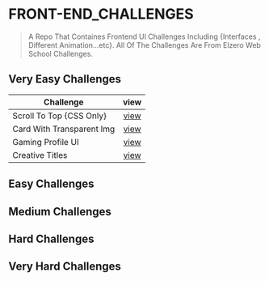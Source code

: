 # FRONT-END_CHALLENGES

> A Repo That Containes Frontend UI Challenges Including {Interfaces , Different Animation...etc}.
> All Of The Challenges Are From  Elzero Web School Challenges.

## Very Easy Challenges

| Challenge | view |
|---|:-:|
| Scroll To Top {CSS Only} | [view](https://mohamed-ayman01.github.io/FRONT-END_CHALLENGES/Very-Easy/Scroll%20To%20Top%20%7BPure%20CSS%7D/) |
| Card With Transparent Img | [view](https://mohamed-ayman01.github.io/FRONT-END_CHALLENGES/Very-Easy/frontend-card-with-transparent-img/) |
| Gaming Profile UI | [view](https://mohamed-ayman01.github.io/FRONT-END_CHALLENGES/Very-Easy/Gaming-Profile-UI/) |
| Creative Titles | [view](https://mohamed-ayman01.github.io/FRONT-END_CHALLENGES/Very-Easy/frontend-creative-titles/) |

## Easy Challenges

## Medium Challenges

## Hard Challenges

## Very Hard Challenges
